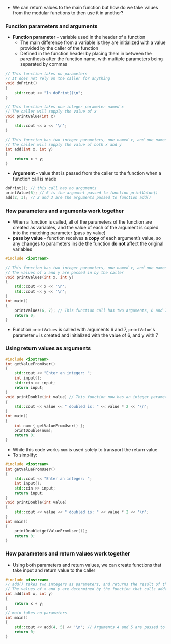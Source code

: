 - We can return values to the main function but how do we take values from the modular functions to then use it in another?
### Function parameters and arguments 
- **Function parameter** - variable used in the header of a function 
	- The main difference from a variable is they are initialized with a value provided by the caller of the function
	- Defined in the function header by placing them in between the parenthesis after the function name, with multiple parameters being separated by commas
```cpp
// This function takes no parameters
// It does not rely on the caller for anything
void doPrint()
{
    std::cout << "In doPrint()\n";
}

// This function takes one integer parameter named x
// The caller will supply the value of x
void printValue(int x)
{
    std::cout << x << '\n';
}

// This function has two integer parameters, one named x, and one named y
// The caller will supply the value of both x and y
int add(int x, int y)
{
    return x + y;
}
```

- **Argument** - value that is passed from the caller to the function when a function call is made 
```cpp
doPrint(); // this call has no arguments
printValue(6); // 6 is the argument passed to function printValue()
add(2, 3); // 2 and 3 are the arguments passed to function add()
```

### How parameters and arguments work together 
- When a function is called, all of the parameters of the function are created as variables, and the value of each of the argument is copied into the matching parameter (pass by value)
- **pass by value** - function receives **a copy** of each argument’s value, so any changes to parameters inside the function **do not** affect the original variables
```cpp
#include <iostream>

// This function has two integer parameters, one named x, and one named y
// The values of x and y are passed in by the caller
void printValues(int x, int y)
{
    std::cout << x << '\n';
    std::cout << y << '\n';
}
int main()
{
    printValues(6, 7); // This function call has two arguments, 6 and 7
    return 0;
}
```

- Function `printValues` is called with arguments 6 and 7, `printValue`'s parameter `x` is created and initialized with the value of 6, and y with 7
### Using return values as arguments
```cpp
#include <iostream>
int getValueFromUser()
{
 	std::cout << "Enter an integer: ";
	int input{};
	std::cin >> input;
	return input;
}
void printDouble(int value) // This function now has an integer parameter
{
	std::cout << value << " doubled is: " << value * 2 << '\n';
}
int main()
{
	int num { getValueFromUser() };
	printDouble(num);
	return 0;
}
```

- While this code works `num` is used solely to transport the return value
- To simplify:
```cpp
#include <iostream>
int getValueFromUser()
{
 	std::cout << "Enter an integer: ";
	int input{};
	std::cin >> input;
	return input;
}
void printDouble(int value)
{
	std::cout << value << " doubled is: " << value * 2 << '\n';
}
int main()
{
	printDouble(getValueFromUser());
	return 0;
}
```

### How parameters and return values work together
- Using both parameters and return values, we can create functions that take input and return value to the caller
```cpp
#include <iostream>
// add() takes two integers as parameters, and returns the result of their sum
// The values of x and y are determined by the function that calls add()
int add(int x, int y)
{
    return x + y;
}
// main takes no parameters
int main()
{
    std::cout << add(4, 5) << '\n'; // Arguments 4 and 5 are passed to function add()
    return 0;
}
```
